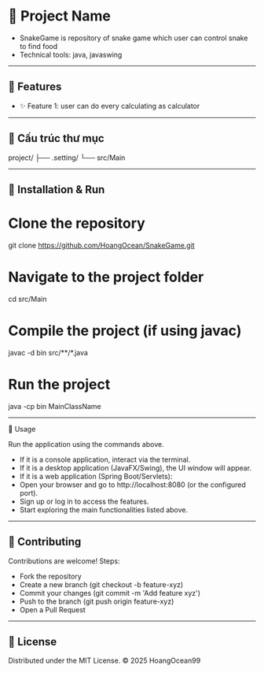 # 🎯 Project Name

- SnakeGame is repository of snake game which user can control snake to find food
- Technical tools: java, javaswing

---

## 🚀 Features
- ✨ Feature 1: user can do every calculating as calculator

---

## 📂 Cấu trúc thư mục
project/
├── .setting/
└── src/Main

---

## 🔧 Installation & Run
# Clone the repository
git clone https://github.com/HoangOcean/SnakeGame.git

# Navigate to the project folder
cd src/Main

# Compile the project (if using javac)
javac -d bin src/**/*.java

# Run the project
java -cp bin MainClassName


---

📖 Usage

Run the application using the commands above.
- If it is a console application, interact via the terminal.
- If it is a desktop application (JavaFX/Swing), the UI window will appear.
- If it is a web application (Spring Boot/Servlets):
- Open your browser and go to http://localhost:8080 (or the configured port).
- Sign up or log in to access the features.
- Start exploring the main functionalities listed above.

---

## 🤝 Contributing
Contributions are welcome!
Steps:
  - Fork the repository
  - Create a new branch (git checkout -b feature-xyz)
  - Commit your changes (git commit -m 'Add feature xyz')
  - Push to the branch (git push origin feature-xyz)
  - Open a Pull Request

---

## 📜 License

Distributed under the MIT
 License.
© 2025 HoangOcean99
